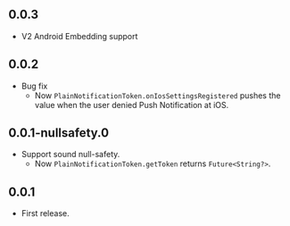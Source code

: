 ## 0.0.3

* V2 Android Embedding support

## 0.0.2

* Bug fix
    * Now `PlainNotificationToken.onIosSettingsRegistered` pushes the value when the user denied Push Notification at iOS.

## 0.0.1-nullsafety.0

* Support sound null-safety.
    * Now `PlainNotificationToken.getToken` returns `Future<String?>`. 

## 0.0.1

* First release.

